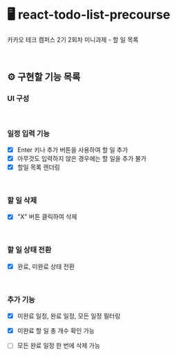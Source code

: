 # 🖥️ react-todo-list-precourse
카카오 테크 캠퍼스 2기 2회차 미니과제 - 할 일 목록

<br>

## ⚙️ 구현할 기능 목록

### UI 구성

<br>

### 일정 입력 기능

- [x] Enter 키나 추가 버튼을 사용하여 할 일 추가
- [x] 아무것도 입력하지 않은 경우에는 할 일을 추가 불가
- [x] 할일 목록 렌더링

<br>

### 할 일 삭제 
- [x] "X" 버튼 클릭하여 삭제

<br>

### 할 일 상태 전환
- [x] 완료, 미완료 상태 전환

<br>

### 추가 기능
- [x] 미완료 일정, 완료 일정, 모든 일정 필터링
- [x] 미완료 할 일 총 개수 확인 가능
- [ ] 모든 완료 일정 한 번에 삭제 가능

